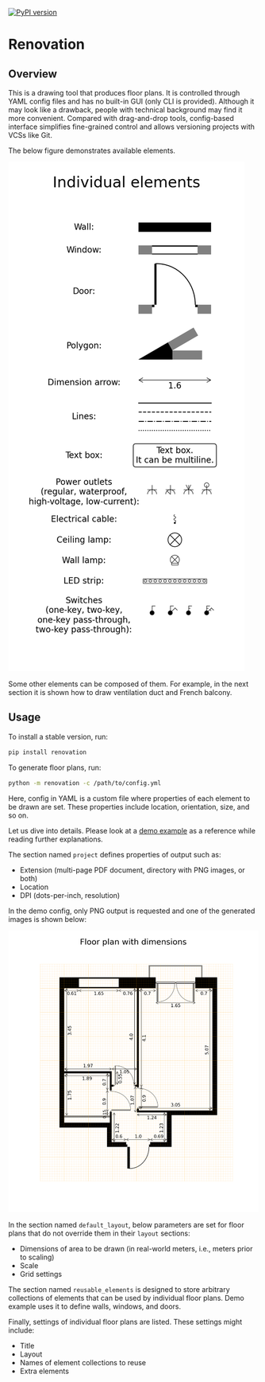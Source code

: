 [![PyPI version](https://badge.fury.io/py/renovation.svg)](https://pypi.org/project/renovation/)

# Renovation

## Overview

This is a drawing tool that produces floor plans. It is controlled through YAML config files and has no built-in GUI (only CLI is provided). Although it may look like a drawback, people with technical background may find it more convenient. Compared with drag-and-drop tools, config-based interface simplifies fine-grained control and allows versioning projects with VCSs like Git.

The below figure demonstrates available elements.

![individual_elements.png](https://github.com/Nikolay-Lysenko/renovation/blob/master/docs/images/individual_elements.png)

Some other elements can be composed of them. For example, in the next section it is shown how to draw ventilation duct and French balcony.

## Usage

To install a stable version, run:
```bash
pip install renovation
```

To generate floor plans, run:
```bash
python -m renovation -c /path/to/config.yml
```
Here, config in YAML is a custom file where properties of each element to be drawn are set. These properties include location, orientation, size, and so on. 

Let us dive into details. Please look at a [demo example](https://github.com/Nikolay-Lysenko/renovation/blob/master/docs/demo_config.yml) as a reference while reading further explanations.

The section named `project` defines properties of output such as:
* Extension (multi-page PDF document, directory with PNG images, or both)
* Location
* DPI (dots-per-inch, resolution)

In the demo config, only PNG output is requested and one of the generated images is shown below: 

![floor_plan_with_dimensions.png](https://github.com/Nikolay-Lysenko/renovation/blob/master/docs/images/floor_plan_with_dimensions.png)

In the section named `default_layout`, below parameters are set for floor plans that do not override them in their `layout` sections:
* Dimensions of area to be drawn (in real-world meters, i.e., meters prior to scaling)
* Scale
* Grid settings

The section named `reusable_elements` is designed to store arbitrary collections of elements that can be used by individual floor plans. Demo example uses it to define walls, windows, and doors.

Finally, settings of individual floor plans are listed. These settings might include:
* Title
* Layout
* Names of element collections to reuse
* Extra elements
